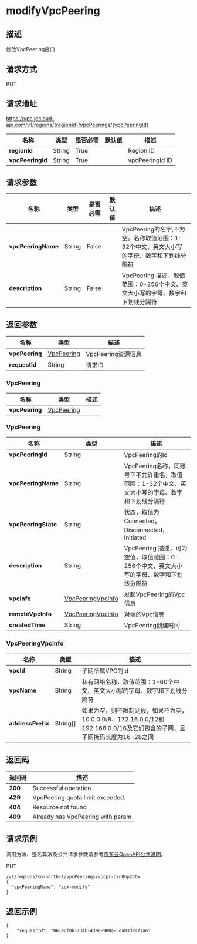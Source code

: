 # modifyVpcPeering


## 描述
修改VpcPeering接口

## 请求方式
PUT

## 请求地址
https://vpc.jdcloud-api.com/v1/regions/{regionId}/vpcPeerings/{vpcPeeringId}

|名称|类型|是否必需|默认值|描述|
|---|---|---|---|---|
|**regionId**|String|True| |Region ID|
|**vpcPeeringId**|String|True| |vpcPeeringId ID|

## 请求参数
|名称|类型|是否必需|默认值|描述|
|---|---|---|---|---|
|**vpcPeeringName**|String|False| |VpcPeering的名字,不为空。名称取值范围：1-32个中文、英文大小写的字母、数字和下划线分隔符|
|**description**|String|False| |VpcPeering 描述，取值范围：0-256个中文、英文大小写的字母、数字和下划线分隔符|


## 返回参数
|名称|类型|描述|
|---|---|---|
|**vpcPeering**|[VpcPeering](modifyVpcPeering#user-content-vpcpeering)|VpcPeering资源信息|
|**requestId**|String|请求ID|

### <div id="user-content-vpcpeering">VpcPeering</div>
|名称|类型|描述|
|---|---|---|
|**vpcPeering**|[VpcPeering](modifyVpcPeering#user-content-vpcpeering)| |
### <div id="user-content-vpcpeering">VpcPeering</div>
|名称|类型|描述|
|---|---|---|
|**vpcPeeringId**|String|VpcPeering的Id|
|**vpcPeeringName**|String|VpcPeering名称，同账号下不允许重名，取值范围：1-32个中文、英文大小写的字母、数字和下划线分隔符|
|**vpcPeeringState**|String|状态，取值为Connected，Disconnected，Initiated|
|**description**|String|VpcPeering 描述，可为空值，取值范围：0-256个中文、英文大小写的字母、数字和下划线分隔符|
|**vpcInfo**|[VpcPeeringVpcInfo](modifyVpcPeering#user-content-vpcpeeringvpcinfo)|发起VpcPeering的Vpc信息|
|**remoteVpcInfo**|[VpcPeeringVpcInfo](modifyVpcPeering#user-content-vpcpeeringvpcinfo)|对端的Vpc信息|
|**createdTime**|String|VpcPeering创建时间|
### <div id="user-content-vpcpeeringvpcinfo">VpcPeeringVpcInfo</div>
|名称|类型|描述|
|---|---|---|
|**vpcId**|String|子网所属VPC的Id|
|**vpcName**|String|私有网络名称，取值范围：1-60个中文、英文大小写的字母、数字和下划线分隔符|
|**addressPrefix**|String[]|如果为空，则不限制网段，如果不为空，10.0.0.0/8、172.16.0.0/12和192.168.0.0/16及它们包含的子网，且子网掩码长度为16-28之间|

## 返回码
|返回码|描述|
|---|---|
|**200**|Successful operation|
|**429**|VpcPeering quota limit exceeded.|
|**404**|Resource not found|
|**409**|Already has VpcPeering with param|

## 请求示例
调用方法、签名算法及公共请求参数请参考[京东云OpenAPI公共说明](https://docs.jdcloud.com/common-declaration/api/introduction)。

PUT
```
/v1/regions/cn-north-1/vpcPeerings/vpcpr-qrn8hp2btw
{
  "vpcPeeringName": "zcx-modify"
}

```

## 返回示例
```
{
    "requestId": "061ecf0b-234b-439e-900a-cda03da071a6"
}
```
